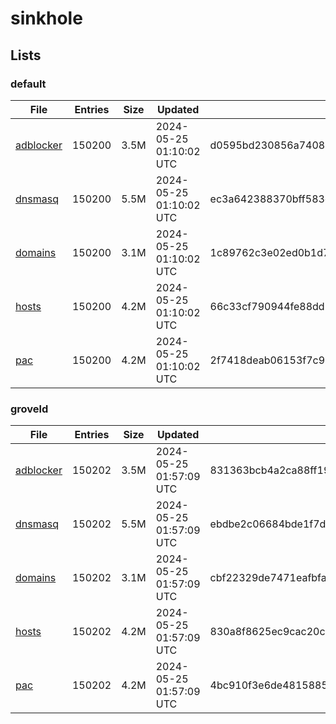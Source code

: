 # sinkhole

## Lists

### default

|File|Entries|Size|Updated|Hash|
|-|-|-|-|-|
|[adblocker](https://raw.githubusercontent.com/groveld/sinkhole/lists/default/adblocker.txt)|150200|3.5M|2024-05-25 01:10:02 UTC|d0595bd230856a7408ac7290c9c992c369a7fbd7796c72b59c2f84107ac4d2a5|
|[dnsmasq](https://raw.githubusercontent.com/groveld/sinkhole/lists/default/dnsmasq.txt)|150200|5.5M|2024-05-25 01:10:02 UTC|ec3a642388370bff583ee79ce79031ff408bc0d33ca2b66f05f6290e64ebb080|
|[domains](https://raw.githubusercontent.com/groveld/sinkhole/lists/default/domains.txt)|150200|3.1M|2024-05-25 01:10:02 UTC|1c89762c3e02ed0b1d746d2538cba44b3bd7e613498fdc5094bf9952c833035d|
|[hosts](https://raw.githubusercontent.com/groveld/sinkhole/lists/default/hosts.txt)|150200|4.2M|2024-05-25 01:10:02 UTC|66c33cf790944fe88dd105ea27d2057bd958ee47f39d901fa0dd19dca294b5bb|
|[pac](https://raw.githubusercontent.com/groveld/sinkhole/lists/default/pac.txt)|150200|4.2M|2024-05-25 01:10:02 UTC|2f7418deab06153f7c91ea45c3a42cabbe643613074313931f211d4e75510974|

### groveld

|File|Entries|Size|Updated|Hash|
|-|-|-|-|-|
|[adblocker](https://raw.githubusercontent.com/groveld/sinkhole/lists/groveld/adblocker.txt)|150202|3.5M|2024-05-25 01:57:09 UTC|831363bcb4a2ca88ff199a8c1e8712b80188e60bef2f607ee16d086b6b6e2568|
|[dnsmasq](https://raw.githubusercontent.com/groveld/sinkhole/lists/groveld/dnsmasq.txt)|150202|5.5M|2024-05-25 01:57:09 UTC|ebdbe2c06684bde1f7df1c7c4b67e72379813ca4d012f8f4e6e1f685b5f3b7a7|
|[domains](https://raw.githubusercontent.com/groveld/sinkhole/lists/groveld/domains.txt)|150202|3.1M|2024-05-25 01:57:09 UTC|cbf22329de7471eafbfaf1761fcb4f8188bae081c0284766aa6aa9f21276b5a0|
|[hosts](https://raw.githubusercontent.com/groveld/sinkhole/lists/groveld/hosts.txt)|150202|4.2M|2024-05-25 01:57:09 UTC|830a8f8625ec9cac20ca5860a05f5c63e5d670eee6a4966d0fbeb6ff650db741|
|[pac](https://raw.githubusercontent.com/groveld/sinkhole/lists/groveld/pac.txt)|150202|4.2M|2024-05-25 01:57:09 UTC|4bc910f3e6de4815885169b9ce8826e10e7951507dcac2be557d899fce961e3b|
